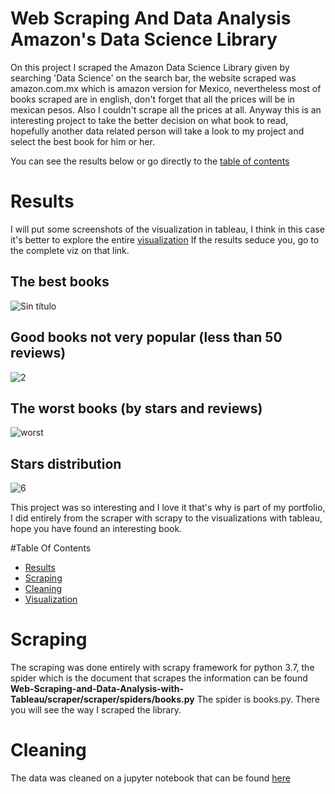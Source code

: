 # Web Scraping And Data Analysis Amazon's Data Science Library
On this project I scraped the Amazon Data Science Library given by searching 'Data Science' on the search bar, the website scraped was amazon.com.mx which is amazon version for Mexico, nevertheless most of books scraped are in english, don't forget that all the prices will be in mexican pesos. Also I couldn't scrape all the prices at all. 
Anyway this is an interesting project to take the better decision on what book to read, hopefully another data related person will take a look to my project and select the best book for him or her.

You can see the results below or go directly to the [table of contents](#Table-Of-Contents)

# Results
I will put some screenshots of the visualization in tableau, I think in this case it's better to explore the entire [visualization](https://public.tableau.com/views/DataScienceLibraryViz/Story1?:language=es&:display_count=y&publish=yes&:origin=viz_share_link)
If the results seduce you, go to the complete viz on that link.

## The best books
![Sin título](https://user-images.githubusercontent.com/58957744/116408795-d60f7f80-a7f8-11eb-8aa8-90e803d59031.png)

## Good books not very popular (less than 50 reviews)

![2](https://user-images.githubusercontent.com/58957744/116408790-d4de5280-a7f8-11eb-99b4-9147644336e5.png)

## The worst books (by stars and reviews)

![worst](https://user-images.githubusercontent.com/58957744/116409149-2e468180-a7f9-11eb-9854-a44f9d968c75.png)

## Stars distribution

![6](https://user-images.githubusercontent.com/58957744/116408793-d60f7f80-a7f8-11eb-98e7-d91e30e8e33d.png)

This project was so interesting and I love it that's why is part of my portfolio, I did entirely from the scraper with scrapy to the visualizations with tableau, hope you have found an interesting book.

#Table Of Contents
* [Results](#Results)
* [Scraping](#Scraping)
* [Cleaning](#Cleaning)
* [Visualization](#Visualization)

# Scraping
The scraping was done entirely with scrapy framework for python 3.7, the spider which is the document that scrapes the information can be found **Web-Scraping-and-Data-Analysis-with-Tableau/scraper/scraper/spiders/books.py** The spider is books.py. There you will see the way I scraped the library.

# Cleaning
The data was cleaned on a jupyter notebook that can be found [here](link) 
